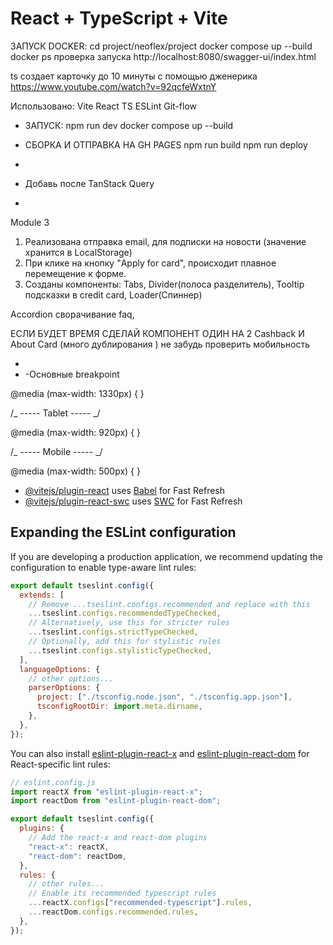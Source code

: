 # React + TypeScript + Vite

ЗАПУСК DOCKER:
cd project/neoflex/project
docker compose up --build
docker ps проверка запуска
http://localhost:8080/swagger-ui/index.html

ts создает карточку до 10 минуты с помощью дженерика
https://www.youtube.com/watch?v=92qcfeWxtnY

Использовано:
Vite
React
TS
ESLint
Git-flow

- ЗАПУСК:
  npm run dev
  docker compose up --build

- СБОРКА И ОТПРАВКА НА GH PAGES
  npm run build
  npm run deploy

-

- Добавь после
  TanStack Query
-

Module 3

1. Реализована отправка email, для подписки на новости (значение хранится в LocalStorage)
2. При клике на кнопку "Apply for card", происходит плавное перемещение к форме.
3. Cозданы компоненты: Tabs, Divider(полоса разделитель), Tooltip подсказки в credit card, Loader(Спиннер)

Accordion сворачивание faq,

ЕСЛИ БУДЕТ ВРЕМЯ СДЕЛАЙ КОМПОНЕНТ ОДИН НА 2 Cashback И About Card (много дублирования )
не забудь проверить мобильность

-
- -Основныe breakpoint

@media (max-width: 1330px) {
}

/_ ----- Tablet ----- _/

@media (max-width: 920px) {
}

/_ ----- Mobile ----- _/

@media (max-width: 500px) {
}

- [@vitejs/plugin-react](https://github.com/vitejs/vite-plugin-react/blob/main/packages/plugin-react) uses [Babel](https://babeljs.io/) for Fast Refresh
- [@vitejs/plugin-react-swc](https://github.com/vitejs/vite-plugin-react/blob/main/packages/plugin-react-swc) uses [SWC](https://swc.rs/) for Fast Refresh

## Expanding the ESLint configuration

If you are developing a production application, we recommend updating the configuration to enable type-aware lint rules:

```js
export default tseslint.config({
  extends: [
    // Remove ...tseslint.configs.recommended and replace with this
    ...tseslint.configs.recommendedTypeChecked,
    // Alternatively, use this for stricter rules
    ...tseslint.configs.strictTypeChecked,
    // Optionally, add this for stylistic rules
    ...tseslint.configs.stylisticTypeChecked,
  ],
  languageOptions: {
    // other options...
    parserOptions: {
      project: ["./tsconfig.node.json", "./tsconfig.app.json"],
      tsconfigRootDir: import.meta.dirname,
    },
  },
});
```

You can also install [eslint-plugin-react-x](https://github.com/Rel1cx/eslint-react/tree/main/packages/plugins/eslint-plugin-react-x) and [eslint-plugin-react-dom](https://github.com/Rel1cx/eslint-react/tree/main/packages/plugins/eslint-plugin-react-dom) for React-specific lint rules:

```js
// eslint.config.js
import reactX from "eslint-plugin-react-x";
import reactDom from "eslint-plugin-react-dom";

export default tseslint.config({
  plugins: {
    // Add the react-x and react-dom plugins
    "react-x": reactX,
    "react-dom": reactDom,
  },
  rules: {
    // other rules...
    // Enable its recommended typescript rules
    ...reactX.configs["recommended-typescript"].rules,
    ...reactDom.configs.recommended.rules,
  },
});
```
